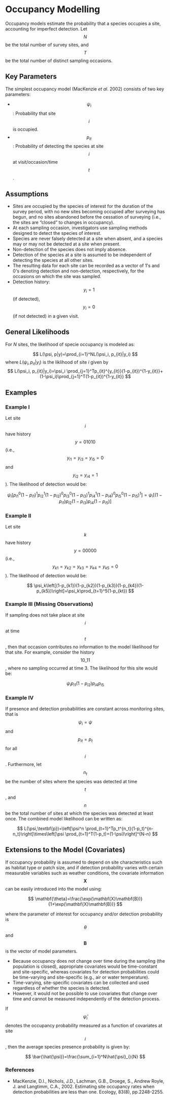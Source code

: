 # Occupancy Modelling

Occupancy models estimate the probability that a species occupies a site, accounting for imperfect detection. Let $$N$$ be the total number of survey sites, and $$T$$ be the total number of distinct sampling occasions. 

## Key Parameters

The simplest occupancy model (MacKenzie _et al_. 2002) consists of two key parameters:

- $$\psi_i$$: Probability that site $$i$$ is occupied.
- $$p_{it}$$: Probability of detecting the species at site $$i$$ at visit/occasion/time $$t$$.

## Assumptions

- Sites are occupied by the species of interest for the duration of the survey period, with no new sites becoming occupied after surveying has begun, and no sites abandoned before the cessation of surveying (i.e., the sites are “closed” to changes in occupancy).
- At each sampling occasion, investigators use sampling methods designed to detect the species of interest.
- Species are never falsely detected at a site when absent, and a species may or may not be detected at a site when present.
- Non-detection of the species does not imply absence.
- Detection of the species at a site is assumed to be independent of detecting the species at all other sites.
- The resulting data for each site can be recorded as a vector of 1's and 0's denoting detection and non-detection, respectively, for the occasions on which the site was sampled.
- Detection history: $$y_i=1$$ (if detected), $$y_i=0$$ (if not detected) in a given visit.

## General Likelihoods

For $N$ sites, the likelihood of specie occupancy is modeled as:

$$
L(\psi, p|y)=\prod_{i=1}^NL(\psi_i, p_{it}|y_i)
$$
where $L(\psi_i, p_{it}|y_i)$ is the liklihood of site $i$ given by
$$
L(\psi_i, p_{it}|y_i)=\psi_i \prod_{j=1}^Tp_{it}^{y_{it}}(1-p_{it})^{1-y_{it}}+(1-\psi_i)\prod_{j=1}^T(1-p_{it})^{1-y_{it}}
$$



## Examples

### Example I

Let site $$i$$ have history $$y=01010$$ (i.e., $$y_{i1}=y_{i3}=y_{i5}=0$$ and $$y_{i2}=y_{i4}=1$$). The likelihood of detection would be:

$$
\psi_i\left[p_{i1}^0(1-p_{i1})^1p_{i2}^1(1-p_{i2})^0p_{i3}^0(1-p_{i3})^1p_{i4}^1(1-p_{i4})^0p_{i5}^0(1-p_{i5})^1\right]=\psi_i\left[(1-p_{i1})p_{i2}(1-p_{i3})p_{i4}(1-p_{i5})\right]
$$

### Example II

Let site $$k$$ have history $$y=00000$$ (i.e., $$y_{k1}=y_{k2}=y_{k3}=y_{k4}=y_{k5}=0$$). The likelihood of detection would be:

$$
\psi_k\left[(1-p_{k1})(1-p_{k2})(1-p_{k3})(1-p_{k4})(1-p_{k5})\right]=\psi_k\prod_{t=1}^5(1-p_{kt})
$$

### Example III (Missing Observations)

If sampling does not take place at site $$i$$ at time $$t$$, then that occasion contributes no information to the model likelihood for that site. For example, consider the history $$10\_11$$, where no sampling occurred at time 3. The likelihood for this site would be:

$$
\psi_i p_{i1}(1-p_{i2})p_{i4}p_{i5}
$$

### Example IV

If presence and detection probabilities are constant across monitoring sites, that is $$\psi_i=\psi$$ and $$p_{it}=p_t$$ for all $$i$$. Furthermore, let $$n_t$$ be the number of sites where the species was detected at time $$t$$, and $$n$$ be the total number of sites at which the species was detected at least once. The combined model likelihood can be written as:

$$
L(\psi,\textbf{p})=\left[\psi^n \prod_{t=1}^Tp_t^{n_t}(1-p_t)^{n-n_t}\right]\times\left[\psi \prod_{t=1}^T(1-p_t)+(1-\psi)\right]^{N-n}
$$

## Extensions to the Model (Covariates)

If occupancy probability is assumed to depend on site characteristics such as habitat type or patch size, and if detection probability varies with certain measurable variables such as weather conditions, the covariate information $$\mathbf{X}$$ can be easily introduced into the model using:

$$
\mathbf{\theta}=\frac{\exp(\mathbf{X}\mathbf{B})}{1+\exp(\mathbf{X}\mathbf{B})}
$$

where the parameter of interest for occupancy and/or detection probability is $$\theta$$ and $$\mathbf{B}$$ is the vector of model parameters.

- Because occupancy does not change over time during the sampling (the population is closed), appropriate covariates would be time-constant and site-specific, whereas covariates for detection probabilities could be time-varying and site-specific (e.g., air or water temperature).
- Time-varying, site-specific covariates can be collected and used regardless of whether the species is detected.
- However, it would not be possible to use covariates that change over time and cannot be measured independently of the detection process.

If $$\hat{\psi}_i$$ denotes the occupancy probability measured as a function of covariates at site $$i$$, then the average species presence probability is given by:

$$
\bar{\hat{\psi}}=\frac{\sum_{i=1}^N\hat{\psi}_i}{N}
$$

### References
- MacKenzie, D.I., Nichols, J.D., Lachman, G.B., Droege, S., Andrew Royle, J. and Langtimm, C.A., 2002. Estimating site occupancy rates when detection probabilities are less than one. Ecology, 83(8), pp.2248-2255.

